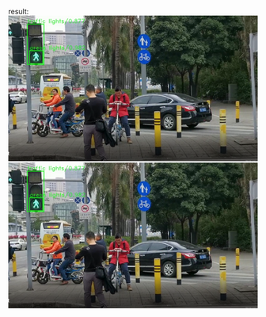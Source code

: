 result:
![image](https://github.com/zhucheng725/traffic_lights_recognition/blob/master/result.jpg)
![image](https://github.com/zhucheng725/traffic_lights_recognition/blob/master/result.jpg)
